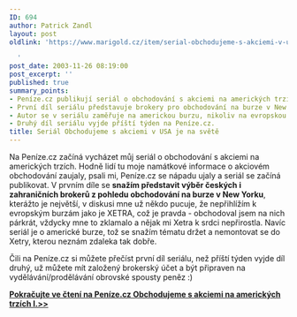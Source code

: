 ```yaml
---
ID: 694
author: Patrick Zandl
layout: post
oldlink: 'https://www.marigold.cz/item/serial-obchodujeme-s-akciemi-v-usa-je-na-svete

  '
post_date: 2003-11-26 08:19:00
post_excerpt: ''
published: true
summary_points:
- Peníze.cz publikují seriál o obchodování s akciemi na amerických trzích.
- První díl seriálu představuje brokery pro obchodování na burze v New Yorku.
- Autor se v seriálu zaměřuje na americkou burzu, nikoliv na evropskou XETRA.
- Druhý díl seriálu vyjde příští týden na Peníze.cz.
title: Seriál Obchodujeme s akciemi v USA je na světě
---
```


<p>
Na Peníze.cz začíná vycházet můj seriál o obchodování s akciemi na amerických trzích. Hodně lidí tu moje namátkové informace o akciovém obchodování zaujaly, psali mi, Peníze.cz se nápadu ujaly a seriál se začíná publikovat. V prvním díle se <STRONG>snažím představit výběr českých i zahraničních brokerů z pohledu obchodování na burze v New Yorku</STRONG>, kterážto je největší, v diskusi mne už někdo pucuje, že nepřihlížím k evropským burzám jako je XETRA, což je pravda - obchodoval jsem na nich párkrát, vždycky mne to zklamalo a nějak mi Xetra k srdci nepřirostla. Navíc seriál je o americké burze, tož se snažím tématu držet a nemontovat se do Xetry, kterou neznám zdaleka tak dobře.</p>

<p>
Čili na Peníze.cz si můžete přečíst první díl seriálu, než příští týden vyjde díl druhý, už můžete mít založený brokerský účet a být připraven na vydělávání/prodělávání obrovské spousty peněz :)</p>
<A href="http://www.penize.cz/info/zpravy/zprava.asp?IDP=1&amp;NewsID=2567" target=_blank>
<p>
<STRONG>Pokračujte ve čtení na Peníze.cz Obchodujeme s akciemi na amerických trzích I.&gt;&gt;</STRONG></p>
</A>